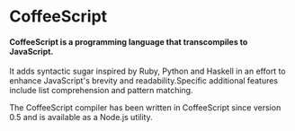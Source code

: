 # CoffeeScript
<h4>CoffeeScript is a programming language that transcompiles to JavaScript.</h4> It adds syntactic sugar inspired by Ruby, Python and Haskell in an effort to enhance JavaScript's brevity and readability.Specific additional features include list comprehension and pattern matching.
<p>The CoffeeScript compiler has been written in CoffeeScript since version 0.5 and is available as a Node.js utility.</p>
